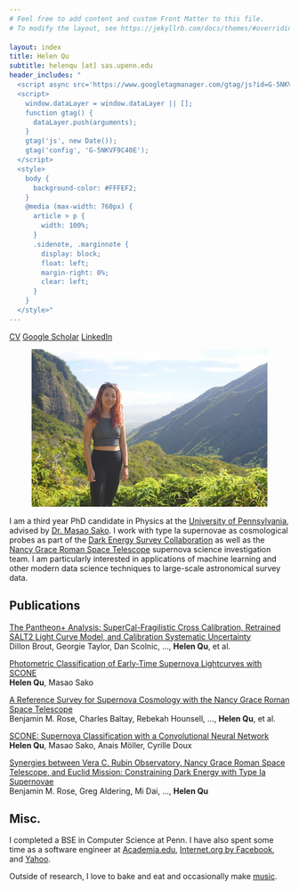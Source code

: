 ```yaml
---
# Feel free to add content and custom Front Matter to this file.
# To modify the layout, see https://jekyllrb.com/docs/themes/#overriding-theme-defaults

layout: index
title: Helen Qu
subtitle: helenqu [at] sas.upenn.edu
header_includes: "
  <script async src='https://www.googletagmanager.com/gtag/js?id=G-5NKVF9C40E'></script>
  <script>
    window.dataLayer = window.dataLayer || [];
    function gtag() {
      dataLayer.push(arguments);
    }
    gtag('js', new Date());
    gtag('config', 'G-5NKVF9C40E');
  </script>
  <style>
    body {
      background-color: #FFFEF2;
    }
    @media (max-width: 760px) {
      article > p {
        width: 100%;
      }
      .sidenote, .marginnote {
        display: block;
        float: left;
        margin-right: 0%;
        clear: left;
      }
    }
  </style>"
---
```


<p>
  <span class="marginnote">
    <a href="404.html">CV</a>
  </span>
  <span class="marginnote">
    <a href="https://scholar.google.com/citations?user=FWPJDb4AAAAJ&hl=en#">Google Scholar</a>
  </span>
  <span class="marginnote">
    <a href="https://www.linkedin.com/in/helen-qu/">LinkedIn</a>
  </span>
</p>

<figure>
    <img src="photo.jpg" alt="broken photo :(">
</figure>


I am a third year PhD candidate in Physics at the [University of Pennsylvania][pennphysics], advised by [Dr. Masao Sako][masao]. I work with type Ia supernovae as cosmological probes as part of the [Dark Energy Survey Collaboration][des] as well as the [Nancy Grace Roman Space Telescope][ngrst] supernova science investigation team. I am particularly interested in applications of machine learning and other modern data science techniques to large-scale astronomical survey data.

[pennphysics]: https://www.physics.upenn.edu/
[masao]: https://www.physics.upenn.edu/people/standing-faculty/masao-sako
[des]: https://www.darkenergysurvey.org/
[ngrst]: https://roman.gsfc.nasa.gov/index.html

## Publications
[The Pantheon+ Analysis: SuperCal-Fragilistic Cross Calibration, Retrained SALT2 Light Curve Model, and Calibration Systematic Uncertainty][pantheon]\
Dillon Brout, Georgie Taylor, Dan Scolnic, ..., **Helen Qu**, et al.

[Photometric Classification of Early-Time Supernova Lightcurves with SCONE][scone_early]\
**Helen Qu**, Masao Sako

[A Reference Survey for Supernova Cosmology with the Nancy Grace Roman Space Telescope][roman_reference]\
Benjamin M. Rose, Charles Baltay, Rebekah Hounsell, ..., **Helen Qu**, et al.

[SCONE: Supernova Classification with a Convolutional Neural Network][scone]\
**Helen Qu**, Masao Sako, Anais Möller, Cyrille Doux

[Synergies between Vera C. Rubin Observatory, Nancy Grace Roman Space Telescope, and Euclid Mission: Constraining Dark Energy with Type Ia Supernovae][roman_synergies]\
Benjamin M. Rose, Greg Aldering, Mi Dai, ..., **Helen Qu**

[pantheon]: https://arxiv.org/abs/2112.03864
[scone_early]: https://arxiv.org/abs/2111.05539
[roman_reference]: https://arxiv.org/abs/2111.03081
[scone]: https://arxiv.org/abs/2106.04370
[roman_synergies]: https://arxiv.org/abs/2104.01199

## Misc.

I completed a BSE in Computer Science at Penn. I have also spent some time as a software engineer at [Academia.edu][academia], [Internet.org by Facebook][iorg], and [Yahoo][yahoo].

Outside of research, I love to bake and eat and occasionally make [music][soundcloud].

[academia]: https://www.academia.edu/
[iorg]: https://www.facebook.com/connectivity/
[yahoo]: https://www.yahoo.com/
[soundcloud]: https://soundcloud.com/user-192655172-704851799
